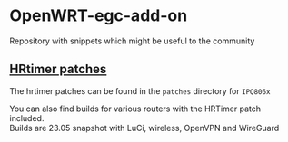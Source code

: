 # OpenWRT-egc-add-on
Repository with snippets which might be useful to the community

## [HRtimer patches](https://github.com/egc112/OpenWRT-egc-add-on/blob/main/patches/Severe%20performance%20degradation%20for%20IPQ806x-3.md)
The hrtimer patches can be found in the `patches` directory for `IPQ806x`

You can also find builds for various routers with the HRTimer patch included.   
Builds are 23.05 snapshot with LuCi, wireless, OpenVPN and WireGuard


